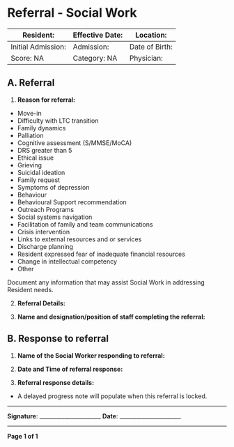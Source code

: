 # Referral - Social Work

| Resident: | Effective Date: | Location: |
|-----------|-----------------|-----------|
| Initial Admission: | Admission: | Date of Birth: |
| Score: NA | Category: NA | Physician: |

## A. Referral

1. **Reason for referral:**
- Move-in
- Difficulty with LTC transition
- Family dynamics
- Palliation
- Cognitive assessment (S/MMSE/MoCA)
- DRS greater than 5
- Ethical issue
- Grieving
- Suicidal ideation
- Family request
- Symptoms of depression
- Behaviour
- Behavioural Support recommendation
- Outreach Programs
- Social systems navigation
- Facilitation of family and team communications
- Crisis intervention
- Links to external resources and or services
- Discharge planning
- Resident expressed fear of inadequate financial resources
- Change in intellectual competency
- Other

Document any information that may assist Social Work in addressing Resident needs.

2. **Referral Details:**

3. **Name and designation/position of staff completing the referral:**

## B. Response to referral

1. **Name of the Social Worker responding to referral:**

2. **Date and Time of referral response:**

3. **Referral response details:**
- A delayed progress note will populate when this referral is locked.

----

**Signature**: ______________________  **Date**: ______________________

----

**Page 1 of 1**